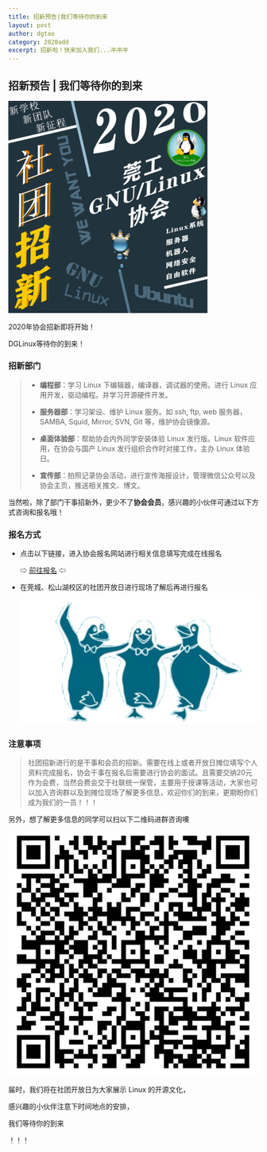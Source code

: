 ```yaml
---
title: 招新预告|我们等待你的到来
layout: post
author: dgtao
category: 2020add
excerpt: 招新啦！快来加入我们...冲冲冲
---
```




## 招新预告 | 我们等待你的到来

<img src="/assets/2020add/1.jpg" alt="招新啦" style="zoom:60%;" />

2020年协会招新即将开始！

DGLinux等待你的到来！

### 招新部门

>* **编程部**：学习 Linux 下编辑器，编译器，调试器的使用。进行 Linux 应用开发，驱动编程。并学习开源硬件开发。
>
>* **服务器部**：学习架设、维护 Linux 服务。如 ssh, ftp, web 服务器，SAMBA, Squid, Mirror, SVN, Git 等，维护协会镜像源。
>
>* **桌面体验部**：帮助协会内外同学安装体验 Linux 发行版。Linux 软件应用，在协会与国产 Linux 发行组织合作时对接工作，主办 Linux 体验日。
>
>* **宣传部**：拍照记录协会活动，进行宣传海报设计，管理微信公众号以及协会主页，推送相关推文、博文。

当然啦，除了部门干事招新外，更少不了**协会会员**，感兴趣的小伙伴可通过以下方式咨询和报名哦！

### 报名方式

* 点击以下链接，进入协会报名网站进行相关信息填写完成在线报名

     ⇨ [前往报名]( http://linux.dgut.edu.cn/join/ ) ⇦

* 在莞城、松山湖校区的社团开放日进行现场了解后再进行报名

  ![我们等着你们的到来！](/assets/2020add/2.png)

  


### 注意事项

>社团招新进行的是干事和会员的招新。需要在线上或者开放日摊位填写个人资料完成报名，协会干事在报名后需要进行协会的面试。且需要交纳20元作为会费，当然会费会交于社联统一保管，主要用于授课等活动，大家也可以加入咨询群以及到摊位现场了解更多信息，欢迎你们的到来，更期盼你们成为我们的一员！！！ 



另外，想了解更多信息的同学可以扫以下二维码进群咨询噢

![2020招新咨询群](/assets/2020add/3.jpg)

届时，我们将在社团开放日为大家展示 Linux 的开源文化，

感兴趣的小伙伴注意下时间地点的安排，

我们等待你的到来

！！！